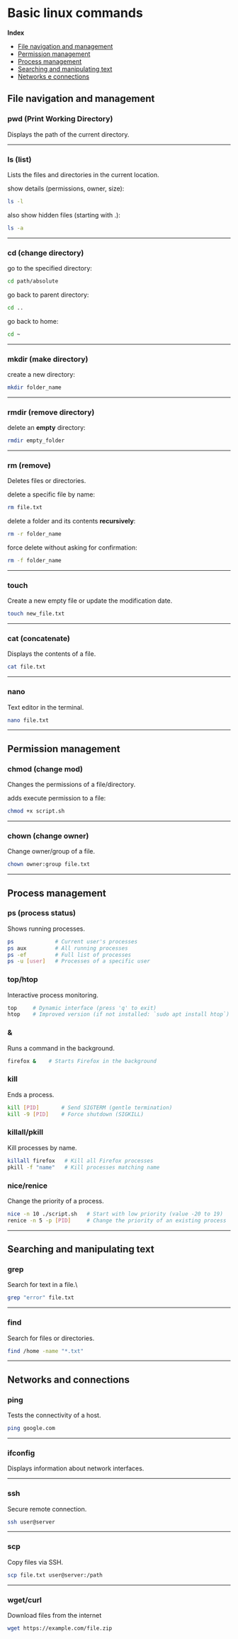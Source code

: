 # Basic linux commands

**Index**
- [File navigation and management](##file-navigation-and-management)
- [Permission management](##permission-management)
- [Process management](##process-management)
- [Searching and manipulating text](#searching-and-manipulating-text)
- [Networks e connections](#networks-and-connections)

## File navigation and management

### pwd (Print Working Directory)
Displays the path of the current directory.

---

### ls (list)
Lists the files and directories in the current location.

show details (permissions, owner, size):
```bash
ls -l
```

also show hidden files (starting with .):
```bash
ls -a 
```

---

### cd (change directory)

go to the specified directory:
```bash
cd path/absolute 
```

go back to parent directory:
```bash
cd .. 
```

go back to home:
```bash
cd ~ 
```

---

### mkdir (make directory)

create a new directory:
```bash
mkdir folder_name
```

---

### rmdir (remove directory)

delete an **empty** directory:
```bash
rmdir empty_folder
```

---

### rm (remove)
Deletes files or directories.

delete a specific file by name:
```bash
rm file.txt
```

delete a folder and its contents **recursively**:
```bash
rm -r folder_name
```

force delete without asking for confirmation:
```bash
rm -f folder_name
```

---

### touch
Create a new empty file or update the modification date.

```bash
touch new_file.txt
```

---

### cat (concatenate)
Displays the contents of a file.

```bash
cat file.txt
```

---

### nano
Text editor in the terminal.

```bash
nano file.txt
```

---

## Permission management

### chmod (change mod)
Changes the permissions of a file/directory.

adds execute permission to a file:
```bash
chmod +x script.sh
```

---

### chown (change owner)
Change owner/group of a file.

```bash
chown owner:group file.txt
```

---

## Process management

### ps (process status)
Shows running processes.
```bash
ps             # Current user's processes
ps aux         # All running processes
ps -ef         # Full list of processes
ps -u [user]   # Processes of a specific user
```

### top/htop
Interactive process monitoring.
```bash
top     # Dynamic interface (press 'q' to exit)
htop    # Improved version (if not installed: `sudo apt install htop`)
```

### &
Runs a command in the background.
```bash
firefox &    # Starts Firefox in the background
```

### kill
Ends a process.
```bash
kill [PID]       # Send SIGTERM (gentle termination)
kill -9 [PID]    # Force shutdown (SIGKILL)
```

### killall/pkill
Kill processes by name.
```bash
killall firefox   # Kill all Firefox processes
pkill -f "name"   # Kill processes matching name
```

### nice/renice
Change the priority of a process.
```bash
nice -n 10 ./script.sh   # Start with low priority (value -20 to 19)
renice -n 5 -p [PID]     # Change the priority of an existing process
```
---

## Searching and manipulating text

### grep
Search for text in a file.\

```bash
grep "error" file.txt
```

---

### find
Search for files or directories.

```bash
find /home -name "*.txt"
```

---

## Networks and connections

### ping
Tests the connectivity of a host.

```bash
ping google.com
```

---

### ifconfig
Displays information about network interfaces.

---

### ssh
Secure remote connection.

```bash
ssh user@server
```

---

### scp
Copy files via SSH.

```bash
scp file.txt user@server:/path
```

---

### wget/curl
Download files from the internet

```bash
wget https://example.com/file.zip
```